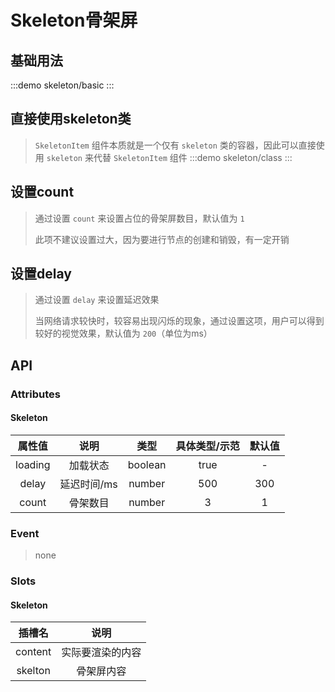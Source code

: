 # Skeleton骨架屏

## 基础用法 
:::demo skeleton/basic
:::

## 直接使用skeleton类
> `SkeletonItem` 组件本质就是一个仅有 `skeleton` 类的容器，因此可以直接使用 `skeleton` 来代替 `SkeletonItem` 组件
:::demo skeleton/class
:::

## 设置count
> 通过设置 `count` 来设置占位的骨架屏数目，默认值为 `1`
>> 
> 此项不建议设置过大，因为要进行节点的创建和销毁，有一定开销



## 设置delay
> 通过设置 `delay` 来设置延迟效果
>> 
> 当网络请求较快时，较容易出现闪烁的现象，通过设置这项，用户可以得到较好的视觉效果，默认值为 `200`（单位为ms）


## API


### Attributes

#### Skeleton 

| 属性值  |    说明     |  类型   | 具体类型/示范 | 默认值 |
| :-----: | :---------: | :-----: | :-----------: | :----: |
| loading |  加载状态   | boolean |     true      |   -    |
|  delay  | 延迟时间/ms | number  |      500      |  300   |
|  count  |  骨架数目   | number  |       3       |   1    |


### Event

> none

### Slots

#### Skeleton 

| 插槽名  |       说明       |
| :-----: | :--------------: |
| content | 实际要渲染的内容 |
| skelton |    骨架屏内容    |

